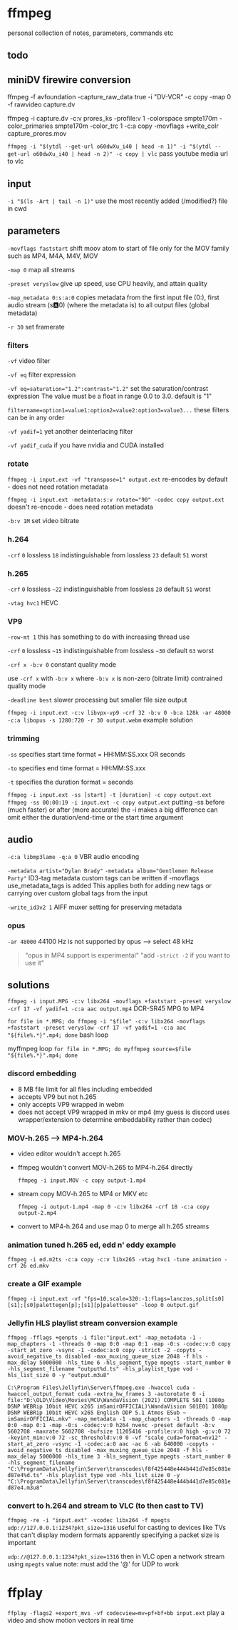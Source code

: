 # ffmpeg

personal collection of notes, parameters, commands etc

## todo

## miniDV firewire conversion
<!-- Best way is a Firewire 800 to Thunderbolt 2 plus a Thunderbolt 2 to Thunderbolt 3 adapter. And then using either Quicktime (if you're okay with it's default de-interlacing and other "enhancements" it does) or just dumping the raw DV files using ffmpeg. Here's the command I use: -->
ffmpeg -f avfoundation -capture_raw_data true -i "DV-VCR" -c copy -map 0 -f rawvideo capture.dv

<!-- And then if you want to convert to Prores LT: -->
ffmpeg -i capture.dv -c:v prores_ks -profile:v 1 -colorspace smpte170m -color_primaries smpte170m -color_trc 1 -c:a copy -movflags +write_colr capture_prores.mov

`ffmpeg -i "$(ytdl --get-url o60dwXu_i40 | head -n 1)" -i "$(ytdl --get-url o60dwXu_i40 | head -n 2)" -c copy | vlc`
pass youtube media url to vlc

## input

`-i "$(ls -Art | tail -n 1)"`
use the most recently added (/modified?) file in cwd

## parameters

`-movflags faststart`
shift moov atom to start of file
only for the MOV family such as MP4, M4A, M4V, MOV

`-map 0`
map all streams

`-preset veryslow`
give up speed, use CPU heavily, and attain quality

`-map_metadata 0:s:a:0`
copies metadata from the first input file (0:), first audio stream (s:a:0) (where the metadata is) to all output files (global metadata)

`-r 30`
set framerate

### filters

`-vf`
video filter

`-vf eq`
filter expression

`-vf eq=saturation="1.2":contrast="1.2"`
set the saturation/contrast expression
The value must be a float in range 0.0 to 3.0. default is "1"

`filtername=option1=value1:option2=value2:option3=value3...`
these filters can be in any order

`-vf yadif=1`
yet another deinterlacing filter

`-vf yadif_cuda`
if you have nvidia and CUDA installed

### rotate

`ffmpeg -i input.ext -vf "transpose=1" output.ext`
re-encodes by default - does not need rotation metadata

`ffmpeg -i input.ext -metadata:s:v rotate="90" -codec copy output.ext`
doesn't re-encode - does need rotation metadata

`-b:v 1M`
set video bitrate

### h.264

`-crf`
`0` lossless
`18` indistinguishable from lossless
`23` default
`51` worst

### h.265

`-crf`
`0` lossless
`~22` indistinguishable from lossless
`28` default
`51` worst

`-vtag hvc1`
HEVC

### VP9

<!-- -threads 8 row-mt 1 -->

`-row-mt 1`
this has something to do with increasing thread use

`-crf`
`0` lossless
`~15` indistinguishable from lossless
`~30` default
`63` worst

`-crf x -b:v 0`
constant quality mode

use `-crf x` with `-b:v x` where `-b:v x` is non-zero (bitrate limit)
contrained quality mode

`-deadline best`
slower processing but smaller file size output

`ffmpeg -i input.ext -c:v libvpx-vp9 -crf 32 -b:v 0 -b:a 128k -ar 48000 -c:a libopus -s 1280:720 -r 30 output.webm`
example solution

### trimming

`-ss`
specifies start time
format = HH:MM:SS.xxx OR seconds

`-to`
specifies end time
format = HH:MM:SS.xxx

`-t`
specifies the duration
format = seconds

`ffmpeg -i input.ext -ss [start] -t [duration] -c copy output.ext`
`ffmpeg -ss 00:00:19 -i input.ext -c copy output.ext`
putting -ss before (much faster) or after (more accurate) the -i makes a big difference
can omit either the duration/end-time or the start time argument

## audio

`-c:a libmp3lame -q:a 0`
VBR audio encoding

`-metadata artist="Dylan Brady"`
`-metadata album="Gentlemen Release Party"`
ID3-tag metadata
custom tags can be written if -movflags use_metadata_tags is added
This applies both for adding new tags or carrying over custom global tags from the input

`-write_id3v2 1`
AIFF muxer setting for preserving metadata

### opus

`-ar 48000`
44100 Hz is not supported by opus --> select 48 kHz

> "opus in MP4 support is experimental"
> "add `-strict -2` if you want to use it"

## solutions

`ffmpeg -i input.MPG -c:v libx264 -movflags +faststart -preset veryslow -crf 17 -vf yadif=1 -c:a aac output.mp4`
DCR-SR45 MPG to MP4

`for file in *.MPG; do ffmpeg -i "$file" -c:v libx264 -movflags +faststart -preset veryslow -crf 17 -vf yadif=1 -c:a aac "${file%.*}".mp4; done`
bash loop

myffmpeg loop
`for file in *.MPG; do myffmpeg source=$file "${file%.*}".mp4; done`

### discord embedding

- 8 MB file limit for all files including embedded
- accepts VP9 but not h.265
- only accepts VP9 wrapped in webm
- does not accept VP9 wrapped in mkv or mp4
  (my guess is discord uses wrapper/extension to determine embeddability rather than codec)

### MOV-h.265 --> MP4-h.264

- video editor wouldn't accept h.265
- ffmpeg wouldn't convert MOV-h.265 to MP4-h.264 directly

  `ffmpeg -i input.MOV -c copy output-1.mp4`

- stream copy MOV-h.265 to MP4 or MKV etc

  `ffmpeg -i output-1.mp4 -map 0 -c:v libx264 -crf 18 -c:a copy output-2.mp4`

- convert to MP4-h.264 and use map 0 to merge all h.265 streams

### animation tuned h.265 ed, edd n' eddy example

`ffmpeg -i ed.m2ts -c:a copy -c:v libx265 -vtag hvc1 -tune animation -crf 26 ed.mkv`

### create a GIF example

`ffmpeg -i input.ext -vf "fps=10,scale=320:-1:flags=lanczos,split[s0][s1];[s0]palettegen[p];[s1][p]paletteuse" -loop 0 output.gif`

### Jellyfin HLS playlist stream conversion example

`ffmpeg -fflags +genpts -i file:"input.ext" -map_metadata -1 -map_chapters -1 -threads 0 -map 0:0 -map 0:1 -map -0:s -codec:v:0 copy -start_at_zero -vsync -1 -codec:a:0 copy -strict -2 -copyts -avoid_negative_ts disabled -max_muxing_queue_size 2048 -f hls -max_delay 5000000 -hls_time 6 -hls_segment_type mpegts -start_number 0 -hls_segment_filename "output%d.ts" -hls_playlist_type vod -hls_list_size 0 -y "output.m3u8"`

`C:\Program Files\Jellyfin\Server\ffmpeg.exe -hwaccel cuda -hwaccel_output_format cuda -extra_hw_frames 3 -autorotate 0 -i file:"D:\OLD\Video\Movies\MCU\WandaVision (2021) COMPLETE S01 (1080p DSNP WEBRip 10bit HEVC x265 imSamirOFFICIAL)\WandaVision S01E01 1080p DSNP WEBRip 10bit HEVC x265 English DDP 5.1 Atmos ESub ~ imSamirOFFICIAL.mkv" -map_metadata -1 -map_chapters -1 -threads 0 -map 0:0 -map 0:1 -map -0:s -codec:v:0 h264_nvenc -preset default -b:v 5602708 -maxrate 5602708 -bufsize 11205416 -profile:v:0 high -g:v:0 72 -keyint_min:v:0 72 -sc_threshold:v:0 0 -vf "scale_cuda=format=nv12" -start_at_zero -vsync -1 -codec:a:0 aac -ac 6 -ab 640000 -copyts -avoid_negative_ts disabled -max_muxing_queue_size 2048 -f hls -max_delay 5000000 -hls_time 3 -hls_segment_type mpegts -start_number 0 -hls_segment_filename "C:\ProgramData\Jellyfin\Server\transcodes\f8f425448e444b441d7e85c081ed87e4%d.ts" -hls_playlist_type vod -hls_list_size 0 -y "C:\ProgramData\Jellyfin\Server\transcodes\f8f425448e444b441d7e85c081ed87e4.m3u8"`

### convert to h.264 and stream to VLC (to then cast to TV)

`ffmpeg -re -i "input.ext" -vcodec libx264 -f mpegts udp://127.0.0.1:1234?pkt_size=1316`
useful for casting to devices like TVs that can't display modern formats
apparently specifying a packet size is important

`udp://@127.0.0.1:1234?pkt_size=1316`
then in VLC open a network stream using `mpegts` value
note: must add the '@' for UDP to work

# ffplay

`ffplay -flags2 +export_mvs -vf codecview=mv=pf+bf+bb input.ext`
play a video and show motion vectors in real time
